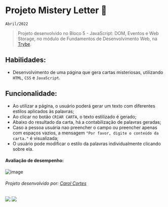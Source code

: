 # Projeto Mistery Letter :love_letter:
``Abril/2022``

> Projeto desenvolvido no Bloco 5 - JavaScript: DOM, Eventos e Web Storage, no módulo de Fundamentos de Desenvolvimento Web, na [Trybe](https://www.betrybe.com/).

## Habilidades:
 - Desenvolvimento de uma página que gera cartas misteriosas, utilizando ``HTML``, ``CSS`` e ``JavaScript``.
 
 
 ## Funcionalidade:
  - Ao utilizar a página, o usuário poderá gerar um texto com diferentes estilos aplicados às palavras;
  - Ao clicar no botão ``CRIAR CARTA``, o texto estilizado é gerado;
  - Abaixo do resultado da carta, há a contabilização de palavras geradas;
  - Caso a pessoa usuária nao preencher o campo ou preencher apenas com espaços vazios, a mensagem ``"Por favor, digite o conteúdo da carta."`` é visualizada;
  - O usuário pode modificar o estilo da palavras individualmente clicando sobre ela.  
 
 #### Avaliação de desempenho:
 
![image](https://user-images.githubusercontent.com/98475840/203163760-d198f284-335a-4897-a9c3-4703c6bbd53c.png)

###### Projeto desenvolvido por: [Carol Cortes](https://github.com/carolcortes)

  <a href = "mailto:caroline.ocortes@gmail.com"><img src="https://img.shields.io/badge/-Gmail-%23333?style=for-the-badge&logo=gmail&logoColor=white" target="_blank"></a>
  <a href="https://www.linkedin.com/in/carolinecortess/" target="_blank"><img src="https://img.shields.io/badge/-LinkedIn-%230077B5?style=for-the-badge&logo=linkedin&logoColor=white"></a>
